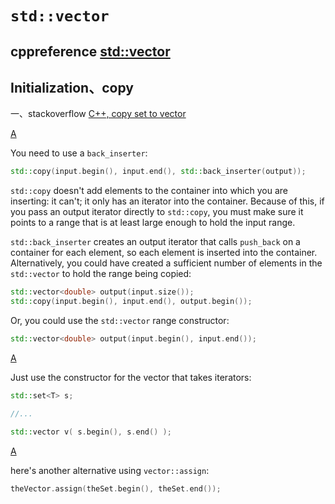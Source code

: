 # `std::vector`



## cppreference [std::vector](https://en.cppreference.com/w/cpp/container/vector)



## Initialization、copy

一、stackoverflow [C++, copy set to vector](https://stackoverflow.com/questions/5034211/c-copy-set-to-vector)

[A](https://stackoverflow.com/a/5034274)

You need to use a `back_inserter`:

```cpp
std::copy(input.begin(), input.end(), std::back_inserter(output));
```

`std::copy` doesn't add elements to the container into which you are inserting: it can't; it only has an iterator into the container. Because of this, if you pass an output iterator directly to `std::copy`, you must make sure it points to a range that is at least large enough to hold the input range.

`std::back_inserter` creates an output iterator that calls `push_back` on a container for each element, so each element is inserted into the container. Alternatively, you could have created a sufficient number of elements in the `std::vector` to hold the range being copied:

```cpp
std::vector<double> output(input.size());
std::copy(input.begin(), input.end(), output.begin());
```

Or, you could use the `std::vector` range constructor:

```cpp
std::vector<double> output(input.begin(), input.end()); 
```

[A](https://stackoverflow.com/a/5034315)

Just use the constructor for the vector that takes iterators:

```cpp
std::set<T> s;

//...

std::vector v( s.begin(), s.end() );
```

[A](https://stackoverflow.com/a/23529333)

here's another alternative using `vector::assign`:

```cpp
theVector.assign(theSet.begin(), theSet.end());
```